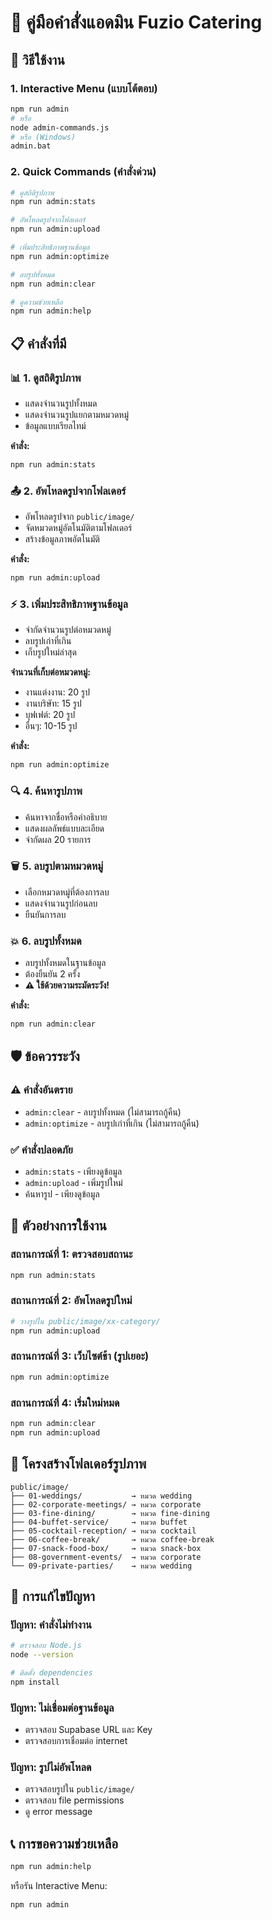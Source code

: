 # 🎯 คู่มือคำสั่งแอดมิน Fuzio Catering

## 🚀 วิธีใช้งาน

### 1. Interactive Menu (แบบโต้ตอบ)
```bash
npm run admin
# หรือ
node admin-commands.js
# หรือ (Windows)
admin.bat
```

### 2. Quick Commands (คำสั่งด่วน)
```bash
# ดูสถิติรูปภาพ
npm run admin:stats

# อัพโหลดรูปจากโฟลเดอร์
npm run admin:upload

# เพิ่มประสิทธิภาพฐานข้อมูล
npm run admin:optimize

# ลบรูปทั้งหมด
npm run admin:clear

# ดูความช่วยเหลือ
npm run admin:help
```

## 📋 คำสั่งที่มี

### 📊 **1. ดูสถิติรูปภาพ**
- แสดงจำนวนรูปทั้งหมด
- แสดงจำนวนรูปแยกตามหมวดหมู่
- ข้อมูลแบบเรียลไทม์

**คำสั่ง:**
```bash
npm run admin:stats
```

### 📤 **2. อัพโหลดรูปจากโฟลเดอร์**
- อัพโหลดรูปจาก `public/image/`
- จัดหมวดหมู่อัตโนมัติตามโฟลเดอร์
- สร้างข้อมูลภาพอัตโนมัติ

**คำสั่ง:**
```bash
npm run admin:upload
```

### ⚡ **3. เพิ่มประสิทธิภาพฐานข้อมูล**
- จำกัดจำนวนรูปต่อหมวดหมู่
- ลบรูปเก่าที่เกิน
- เก็บรูปใหม่ล่าสุด

**จำนวนที่เก็บต่อหมวดหมู่:**
- งานแต่งงาน: 20 รูป
- งานบริษัท: 15 รูป
- บุฟเฟต์: 20 รูป
- อื่นๆ: 10-15 รูป

**คำสั่ง:**
```bash
npm run admin:optimize
```

### 🔍 **4. ค้นหารูปภาพ**
- ค้นหาจากชื่อหรือคำอธิบาย
- แสดงผลลัพธ์แบบละเอียด
- จำกัดผล 20 รายการ

### 🗑️ **5. ลบรูปตามหมวดหมู่**
- เลือกหมวดหมู่ที่ต้องการลบ
- แสดงจำนวนรูปก่อนลบ
- ยืนยันการลบ

### 💥 **6. ลบรูปทั้งหมด**
- ลบรูปทั้งหมดในฐานข้อมูล
- ต้องยืนยัน 2 ครั้ง
- **⚠️ ใช้ด้วยความระมัดระวัง!**

**คำสั่ง:**
```bash
npm run admin:clear
```

## 🛡️ ข้อควรระวัง

### ⚠️ **คำสั่งอันตราย**
- `admin:clear` - ลบรูปทั้งหมด (ไม่สามารถกู้คืน)
- `admin:optimize` - ลบรูปเก่าที่เกิน (ไม่สามารถกู้คืน)

### ✅ **คำสั่งปลอดภัย**
- `admin:stats` - เพียงดูข้อมูล
- `admin:upload` - เพิ่มรูปใหม่
- ค้นหารูป - เพียงดูข้อมูล

## 🎯 ตัวอย่างการใช้งาน

### สถานการณ์ที่ 1: ตรวจสอบสถานะ
```bash
npm run admin:stats
```

### สถานการณ์ที่ 2: อัพโหลดรูปใหม่
```bash
# วางรูปใน public/image/xx-category/
npm run admin:upload
```

### สถานการณ์ที่ 3: เว็บไซต์ช้า (รูปเยอะ)
```bash
npm run admin:optimize
```

### สถานการณ์ที่ 4: เริ่มใหม่หมด
```bash
npm run admin:clear
npm run admin:upload
```

## 📁 โครงสร้างโฟลเดอร์รูปภาพ

```
public/image/
├── 01-weddings/           → หมวด wedding
├── 02-corporate-meetings/ → หมวด corporate  
├── 03-fine-dining/        → หมวด fine-dining
├── 04-buffet-service/     → หมวด buffet
├── 05-cocktail-reception/ → หมวด cocktail
├── 06-coffee-break/       → หมวด coffee-break
├── 07-snack-food-box/     → หมวด snack-box
├── 08-government-events/  → หมวด corporate
└── 09-private-parties/    → หมวด wedding
```

## 🔧 การแก้ไขปัญหา

### ปัญหา: คำสั่งไม่ทำงาน
```bash
# ตรวจสอบ Node.js
node --version

# ติดตั้ง dependencies
npm install
```

### ปัญหา: ไม่เชื่อมต่อฐานข้อมูล
- ตรวจสอบ Supabase URL และ Key
- ตรวจสอบการเชื่อมต่อ internet

### ปัญหา: รูปไม่อัพโหลด
- ตรวจสอบรูปใน `public/image/`
- ตรวจสอบ file permissions
- ดู error message

## 📞 การขอความช่วยเหลือ

```bash
npm run admin:help
```

หรือรัน Interactive Menu:
```bash
npm run admin
```